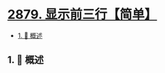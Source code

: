 # [2879. 显示前三行【简单】](https://github.com/Tdahuyou/TNotes.leetcode/tree/main/notes/2879.%20%E6%98%BE%E7%A4%BA%E5%89%8D%E4%B8%89%E8%A1%8C%E3%80%90%E7%AE%80%E5%8D%95%E3%80%91)

<!-- region:toc -->

- [1. 📝 概述](#1--概述)

<!-- endregion:toc -->

## 1. 📝 概述

